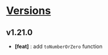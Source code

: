 # [Versions](https://github.com/Tracktor/react-utils/releases)

## v1.21.0
- **[feat]** : add `toNumberOrZero` function
